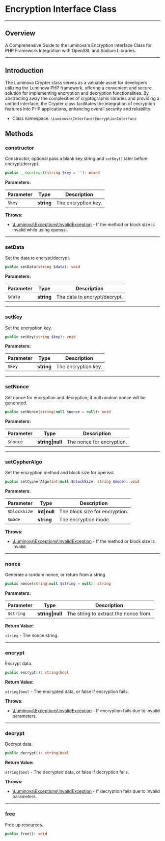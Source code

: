 # Encryption Interface Class

***

## Overview

A Comprehensive Guide to the luminova's Encryption Interface Class for PHP Framework Integration with OpenSSL and Sodium Libraries.

***

## Introduction

The Luminova Crypter class serves as a valuable asset for developers utilizing the Luminova PHP framework, offering a convenient and secure solution for implementing encryption and decryption functionalities. By abstracting away the complexities of cryptographic libraries and providing a unified interface, the Crypter class facilitates the integration of encryption features into PHP applications, enhancing overall security and reliability.

* Class namespace: `\Luminova\Interface\EncryptionInterface`

## Methods

### constructor

Constructor, optional pass a blank key string and `setKey()` later before encrypt/decrypt.

```php
public __construct(string $key = ''): mixed
```

**Parameters:**

| Parameter | Type | Description |
|-----------|------|-------------|
| `$key` | **string** | The encryption key. |

**Throws:**

- [\Luminova\Exceptions\InvalidException](/running/exceptions.md#invalidexception) - If the method or block size is invalid while using openssl.

***

### setData

Set the data to encrypt/decrypt.

```php
public setData(string $data): void
```

**Parameters:**

| Parameter | Type | Description |
|-----------|------|-------------|
| `$data` | **string** | The data to encrypt/decrypt. |

***

### setKey

Set the encryption key.

```php
public setKey(string $key): void
```

**Parameters:**

| Parameter | Type | Description |
|-----------|------|-------------|
| `$key` | **string** | The encryption key. |

***

### setNonce

Set nonce for encryption and decryption, if null random nonce will be generated.

```php
public setNonce(string|null $nonce = null): void
```

**Parameters:**

| Parameter | Type | Description |
|-----------|------|-------------|
| `$nonce` | **string&#124;null** | The nonce for encryption. |

***

### setCypherAlgo

Set the encryption method and block size for openssl.

```php
public setCypherAlgo(int|null $blockSize, string $mode): void
```

**Parameters:**

| Parameter | Type | Description |
|-----------|------|-------------|
| `$blockSize` | **int&#124;null** | The block size for encryption. |
| `$mode` | **string** | The encryption mode. |

**Throws:**

- [\Luminova\Exceptions\InvalidException](/running/exceptions.md#invalidexception) - If the method or block size is invalid.

***

### nonce

Generate a random nonce, or return from a string.

```php
public nonce(string|null $string = null): string
```

**Parameters:**

| Parameter | Type | Description |
|-----------|------|-------------|
| `$string` | **string&#124;null** | The string to extract the nonce from. |

**Return Value:** 

`string` -  The nonce string.

***

### encrypt

Encrypt data.

```php
public encrypt(): string|bool
```

**Return Value:** 

`string|bool` -  The encrypted data, or false if encryption fails.

**Throws:**

- [\Luminova\Exceptions\InvalidException](/running/exceptions.md#invalidexception) - If encryption fails due to invalid parameters.

***

### decrypt

Decrypt data.

```php
public decrypt(): string|bool
```

**Return Value:** 

`string|bool` -  The decrypted data, or false if decryption fails.

**Throws:**

- [\Luminova\Exceptions\InvalidException](/running/exceptions.md#invalidexception) - If decryption fails due to invalid parameters.

***

### free

Free up resources.

```php
public free(): void
```